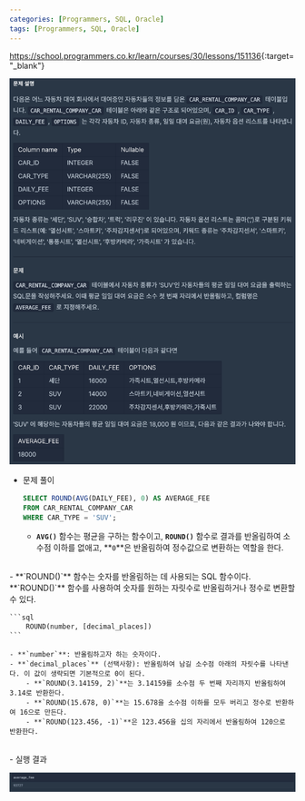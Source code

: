 ```yaml
---
categories: [Programmers, SQL, Oracle]
tags: [Programmers, SQL, Oracle] 
---
```


<https://school.programmers.co.kr/learn/courses/30/lessons/151136>{:target="_blank"}

![문제](/assets/img/programmers/sql/oracle/%ED%8F%89%EA%B7%A0_%EC%9D%BC%EC%9D%BC_%EB%8C%80%EC%97%AC_%EC%9A%94%EA%B8%88_%EA%B5%AC%ED%95%98%EA%B8%B0(1).png)

- 문제 풀이
    
    ```sql
    SELECT ROUND(AVG(DAILY_FEE), 0) AS AVERAGE_FEE
    FROM CAR_RENTAL_COMPANY_CAR
    WHERE CAR_TYPE = 'SUV';
    ```
    
    - **`AVG()`** 함수는 평균을 구하는 함수이고, **`ROUND()`** 함수로 결과를 반올림하여 소수점 이하를 없애고, **`0`**은 반올림하여 정수값으로 변환하는 역할을 한다.

<br>
- **`ROUND()`** 함수는 숫자를 반올림하는 데 사용되는 SQL 함수이다. **`ROUND()`** 함수를 사용하여 숫자를 원하는 자릿수로 반올림하거나 정수로 변환할 수 있다.
    
    ```sql
    	ROUND(number, [decimal_places])
    ```
    
    - **`number`**: 반올림하고자 하는 숫자이다.
    - **`decimal_places`** (선택사항): 반올림하여 남길 소수점 아래의 자릿수를 나타낸다. 이 값이 생략되면 기본적으로 0이 된다.
        - **`ROUND(3.14159, 2)`**는 3.14159를 소수점 두 번째 자리까지 반올림하여 3.14로 반환한다.
        - **`ROUND(15.678, 0)`**는 15.678을 소수점 이하를 모두 버리고 정수로 반환하여 16으로 만든다.
        - **`ROUND(123.456, -1)`**은 123.456을 십의 자리에서 반올림하여 120으로 반환한다.

<br>
- 실행 결과

![실행 결과](/assets/img/programmers/sql/oracle/%ED%8F%89%EA%B7%A0_%EC%9D%BC%EC%9D%BC_%EB%8C%80%EC%97%AC_%EC%9A%94%EA%B8%88_%EA%B5%AC%ED%95%98%EA%B8%B0(2).png)